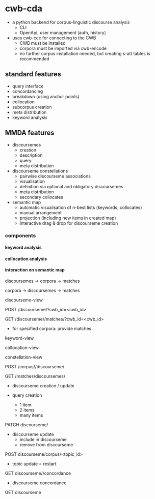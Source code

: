 # cwb-cda

- a python backend for corpus-linguistic discourse analysis
  + CLI
  + OpenApi, user management (auth, history)
- uses cwb-ccc for connecting to the CWB
  + CWB must be installed
  + corpora must be imported via cwb-encode
  + no further corpus installation needed, but creating s-att tables is recommended

## standard features
- query interface
- concordancing
- breakdown (using anchor points)
- collocation
- subcorpus creation
- meta distribution
- keyword analysis

## MMDA features
- discoursemes
  + creation 
  + description
  + query
  + meta distribution
- discourseme constellations
  + pairwise discourseme associations
  + visualisation
  + definition via optional and obligatory discoursemes
  + meta distribution
  + secondary collocates
- semantic map
  + automatic visualisation of n-best lists (keywords, collocates)
  + manual arrangement
  + projection (including new items in created map)
  + interactive drag & drop for discourseme creation


### components

#### keyword analysis

#### collocation analysis

#### interaction on semantic map

discoursemes → corpora → matches

corpora → discoursemes → matches


discourseme-view

POST /discourseme/?cwb_id=<cwb_id>

GET /discourseme/<id>/matches/?cwb_id=<cwb_id>
- for specified corpora: provide matches

keyword-view

collocation-view

constellation-view


POST /corpus/<id>/discourseme/

GET /matches/discoursemes/




+ discourseme creation / update

+ query creation
  + 1 item
  + 2 items
  + many items
    
PATCH discourseme/<id> 
+ discourseme update
  + include in discourseme
  + remove from discourseme



POST discourseme/corpus/<topic_id>
+ topic update = restart

GET discourseme/<id>/concordance
+ discourseme concordance

GET discourseme
